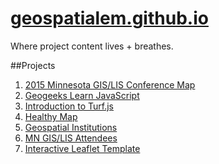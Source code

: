 <a href="http://geospatialem.github.io">geospatialem.github.io</a>
======================

Where project content lives + breathes.

##Projects
1. <a href="http://geospatialem.github.io/conference-map">2015 Minnesota GIS/LIS Conference Map</a>
2. <a href="http://geospatialem.github.io/geogeeks-learn-js">Geogeeks Learn JavaScript</a>
3. <a href="http://geospatialem.github.io/Turf.js-Fun">Introduction to Turf.js</a>
4. <a href="http://geospatialem.github.io/healthy-map">Healthy Map</a>
5. <a href="https://github.com/geospatialem/geospatial-institutions">Geospatial Institutions</a>
6. <a href="http://geospatialem.github.io/mngislis-attendees">MN GIS/LIS Attendees<a/>
7. <a href="http://geospatialem.github.io/leaflet-interactive-template">Interactive Leaflet Template</a>